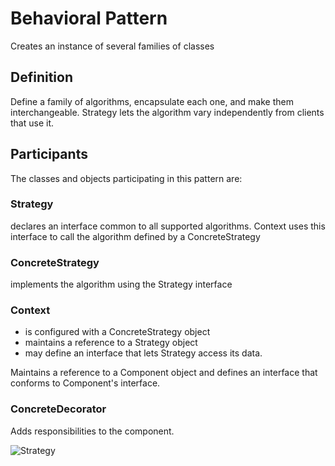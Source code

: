 ﻿# Behavioral Pattern

Creates an instance of several families of classes

## Definition

Define a family of algorithms, encapsulate each one, and make them interchangeable. Strategy lets the algorithm vary independently from clients that use it.

## Participants

The classes and objects participating in this pattern are:

### Strategy 

declares an interface common to all supported algorithms. Context uses this interface to call the algorithm defined by a ConcreteStrategy

### ConcreteStrategy

implements the algorithm using the Strategy interface

### Context

* is configured with a ConcreteStrategy object
* maintains a reference to a Strategy object
* may define an interface that lets Strategy access its data.

Maintains a reference to a Component object and defines an interface that conforms to Component's interface.

### ConcreteDecorator

Adds responsibilities to the component.

![Strategy](https://www.dofactory.com/images/diagrams/net/strategy.gif)